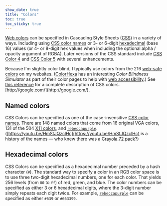 ```yaml
---
show_date: true
title: "Colors"
toc: true
toc_sticky: true
---
```

[Web colors](https://en.wikipedia.org/wiki/Web_colors) can be specified in Cascading Style Sheets ([CSS](https://en.wikipedia.org/wiki/CSS)) in a variety of ways. Including using [CSS color names](https://www.w3.org/TR/css-color-4/#named-colors) or 3- or 6-digit [hexadecimal](https://en.wikipedia.org/wiki/Hexadecimal) (base 16) values (or 4- or 8-digit hex values when including the optional alpha / opacity argument of RGBA). Later versions of the CSS standard include [CSS Color 4](https://en.wikipedia.org/wiki/Web_colors#CSS_Color_4) and [CSS Color 5](https://en.wikipedia.org/wiki/Web_colors#CSS_Color_5) with several enhancements.

Because I'm slightly color blind, I typically use colors from the 216 [web-safe colors](https://websafecolors.info/) on my websites. ([ColorHexa](https://www.colorhexa.com/663399) has an interesting *Color Blindness Simulator* as part of their color pages to help with [web accessibility](https://www.w3.org/WAI/fundamentals/accessibility-intro/).) See [this reference](https://dev.to/alvaromontoro/the-ultimate-guide-to-css-colors-2020-edition-1bh1) for a complete description of CSS colors.
[http://google.com/](http://google.com/).
## Named colors

CSS Colors can be specified as one of the case-insensitive [CSS color names](https://www.w3.org/TR/css-color-4/#named-colors). There are 148 named colors that come from 16 original VGA colors, 131 of the 504 [X11 colors](https://www.w3schools.com/colors/colors_x11.asp), and [`rebeccapurple`](https://medium.com/@valgaze/the-hidden-purple-memorial-in-your-web-browser-7d84813bb416). ([https://youtu.be/HmStJQzclHc](https://youtu.be/HmStJQzclHc) is a history of the names &mdash; who knew there was a [Crayola 72 pack](https://crayola.fandom.com/wiki/72-count_box_(1973))?)

## Hexadecimal colors

CSS Colors can be specified as a hexadecimal number preceded by a hash character (`#`). The standard way to specify a color in an RGB color space is to use three two-digit hexadecimal numbers, one for each color. That yields 256 levels (from `00` to `ff`) of red, green, and blue. The color numbers can be specified as either 3 or 6 hexadecimal digits, where the 3-digit number simply repeats each digit twice. For example, [`rebeccapurple`](https://www.color-hex.com/color/663399) can be specified as either `#639` or `#663399`.

<!-- Modified 2024-03-27:22:31:46 -->
